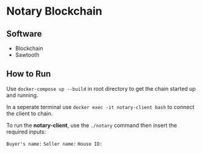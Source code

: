 # Notary Blockchain

## Software
  - Blockchain
  - Sawtooth

## How to Run

Use `docker-compose up --build` in root directory to get the chain started up and running.

In a seperate terminal use `docker exec -it notary-client bash` to connect the client to chain.

To run the **notary-client**, use the `./notary` command then insert the required inputs:

`Buyer's name:`
`Seller name:`
`House ID:`
